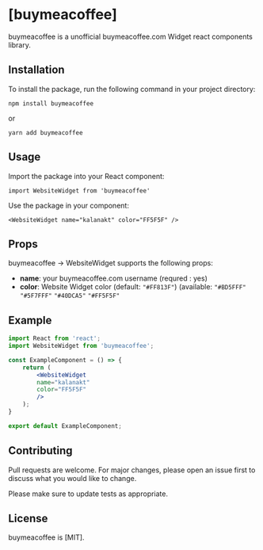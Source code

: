 # [buymeacoffee]

buymeacoffee is a unofficial buymeacoffee.com Widget react components library.

## Installation

To install the package, run the following command in your project directory:

```shell
npm install buymeacoffee
```
or

```shell
yarn add buymeacoffee
```


## Usage

Import the package into your React component:

`import WebsiteWidget from 'buymeacoffee'`

Use the package in your component:

`<WebsiteWidget name="kalanakt" color="FF5F5F" />`


## Props

buymeacoffee -> WebsiteWidget supports the following props:

- **name**: your buymeacoffee.com username (requred : yes)
- **color**: Website Widget color (default: `"#FF813F"`) (available: `"#BD5FFF"`  `"#5F7FFF"`  `"#40DCA5"`  `"#FF5F5F"`

## Example

```jsx
import React from 'react';
import WebsiteWidget from 'buymeacoffee';

const ExampleComponent = () => {
    return (
        <WebsiteWidget
        name="kalanakt" 
        color="FF5F5F"
        />
    );
}

export default ExampleComponent;

```


## Contributing

Pull requests are welcome. For major changes, please open an issue first to discuss what you would like to change.

Please make sure to update tests as appropriate.

## License

buymeacoffee is [MIT].

